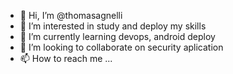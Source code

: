 - 👋 Hi, I’m @thomasagnelli
- 👀 I’m interested in study and deploy my skills
- 🌱 I’m currently learning devops, android deploy
- 💞️ I’m looking to collaborate on security aplication
- 📫 How to reach me ...

<!---
thomasagnelli/thomasagnelli is a ✨ special ✨ repository because its `README.md` (this file) appears on your GitHub profile.
You can click the Preview link to take a look at your changes.
--->
